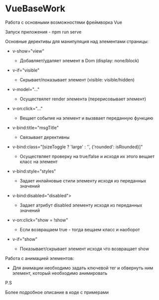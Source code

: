 # VueBaseWork
Работа с основными возможностями фреймворка Vue

Запуск приложения - npm run serve

Основные дерективы для манипуляция над элементами страницы:

 - v-show="view"
   - Добавляет/удаляет элемент в Dom (display: none/block)

 - v-if="visible"
   - Скрывает/показывает элемент (visible: visible/hidden)
 
 - v-model="..." 
   - Осуществялет render элемента (перерисовывает элемент)
 
 - v-on:click="..."
   - Вещает событие на элемент и вызввает переданную функцию
 
 - v-bind:title="msgTitle"
   - Связывает дерективны
 
 - v-bind:class="[sizeToggle ? 'large' : '', {'rounded': isRounded}]"
   - Осуществляет проверку на true/false и исходя их этого вещает класс на элемент 
 
 - v-bind:style="styles"
   - Задает инлайновые стили элементу исходя из переданных значений
 
 - v-bind:disabled="disabled">
   - Задает атрибут disabled элементу исходя из переданных значений
 
 - v-on:click="show = !show"
   - Если возвращаем true - тогда вещаем класс и наоборот
 
 - v-if="show"
   - Показывает/скрывает элемент исходя что возвращает show

Работа с анимацией элементов:

 - Для анимации необходимо задать ключевой тег <transition></transition> и обвернуть ним элемент, который необходимо анимировать 
 
 P.S

Более подробное описание в коде с примерами 
 
